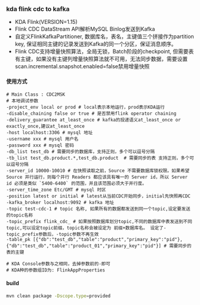 ### kda flink cdc to kafka

* KDA Flink(VERSION=1.15)
* Flink CDC DataStream API解析MySQL Binlog发送到Kafka  
* 自定义FlinkKafkaPartitioner, 数据库名，表名，主键值三个拼接作为partition key, 保证相同主键的记录发送到Kafka的同一个分区，保证消息顺序。
* Flink CDC支持增量快照算法，全局无锁，Batch阶段的checkpoint, 但需要表有主键，如果没有主键列增量快照算法就不可用，无法同步数据，需要设置scan.incremental.snapshot.enabled=false禁用增量快照

#### 使用方式
```shell
# Main Class : CDC2MSK
# 本地调试参数
-project_env local or prod # local表示本地运行，prod表示KDA运行
-disable_chaining false or true # 是否禁用flink operator chaining 
-delivery_guarantee at_least_once # kafka的投递语义at_least_once or exactly_once,建议at_least_once
-host localhost:3306 # mysql 地址
-username xxx # mysql 用户名
-password xxx # mysql 密码
-db_list test_db # 需要同步的数据库，支持正则，多个可以逗号分隔
-tb_list test_db.product.*,test_db.product  # 需要同步的表 支持正则，多个可以逗号分隔
-server_id 10000-10010 # 在快照读取之前，Source 不需要数据库锁权限。如果希望 Source 并行运行，则每个并行 Readers 都应该具有唯一的 Server id，所以 Server id 必须是类似 `5400-6400` 的范围，并且该范围必须大于并行度。
-server_time_zone Etc/GMT # mysql 时区
-position latest or initial # latest从当前CDC开始同步，initial先快照再CDC
-kafka_broker localhost:9092 # kafka 地址
-topic test-cdc-1 # topic 名称, 如果所有的数据都发送到同一个topic,设定要发送的topic名称
-topic_prefix flink_cdc_ # 如果按照数据库划分topic,不同的数据库中表发送到不同topic,可以设定topic前缀，topic名称会被设定为 前缀+数据库名。 设定了-topic_prefix参数后，-topic参数不再生效
-table_pk [{"db":"test_db","table":"product","primary_key":"pid"},{"db":"test_db","table":"product_01","primary_key":"pid"}] # 需要同步的表的主键

# KDA Console参数与之相同，去掉参数前的-即可 
# KDA种的参数组ID为: FlinkAppProperties
```

#### build
```sh
mvn clean package -Dscope.type=provided
```
   
